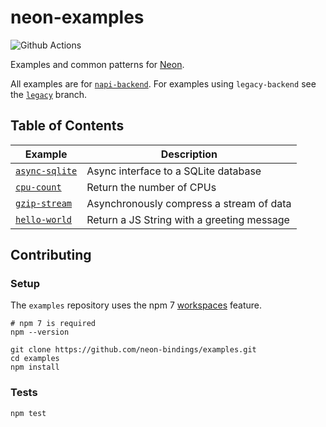 # neon-examples

![Github Actions](https://github.com/neon-bindings/examples/workflows/Test/badge.svg?branch=main)

Examples and common patterns for [Neon][neon].

All examples are for [`napi-backend`][napi-migration]. For examples using `legacy-backend` see the [`legacy`][legacy] branch. 

[neon]: https://github.com/neon-bindings/neon
[napi-migration]: https://github.com/neon-bindings/neon/blob/main/MIGRATION_GUIDE.md#n-api-migration-guide
[legacy]: https://github.com/neon-bindings/examples/tree/legacy

## Table of Contents

| Example                        | Description                                |
| ------------------------------ | ------------------------------------------ |
| [`async-sqlite`][async-sqlite] | Async interface to a SQLite database       |
| [`cpu-count`][cpu-count]       | Return the number of CPUs                  |
| [`gzip-stream`][gzip-stream]   | Asynchronously compress a stream of data   |
| [`hello-world`][hello-world]   | Return a JS String with a greeting message |

[async-sqlite]: examples/async-sqlite
[cpu-count]: examples/cpu-count
[gzip-stream]: examples/gzip-stream
[hello-world]: examples/hello-world

## Contributing

### Setup

The `examples` repository uses the npm 7 [workspaces] feature.

[workspaces]: https://docs.npmjs.com/cli/v7/using-npm/workspaces

```
# npm 7 is required
npm --version

git clone https://github.com/neon-bindings/examples.git
cd examples
npm install
```

### Tests

```
npm test
```
